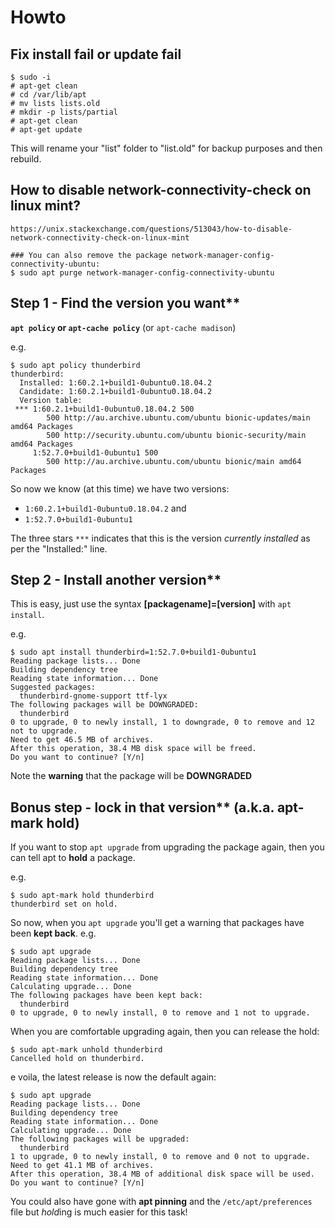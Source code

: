 # Howto

## Fix install fail or update fail

    $ sudo -i
    # apt-get clean
    # cd /var/lib/apt
    # mv lists lists.old
    # mkdir -p lists/partial
    # apt-get clean
    # apt-get update

This will rename your "list" folder to "list.old" for backup purposes and then rebuild.

## How to disable network-connectivity-check on linux mint?

    https://unix.stackexchange.com/questions/513043/how-to-disable-network-connectivity-check-on-linux-mint

    ### You can also remove the package network-manager-config-connectivity-ubuntu:
    $ sudo apt purge network-manager-config-connectivity-ubuntu

## Step 1 - Find the version you want**

**`apt policy` or `apt-cache policy`**  (or `apt-cache madison`)

e.g.

    $ sudo apt policy thunderbird
    thunderbird:
      Installed: 1:60.2.1+build1-0ubuntu0.18.04.2
      Candidate: 1:60.2.1+build1-0ubuntu0.18.04.2
      Version table:
     *** 1:60.2.1+build1-0ubuntu0.18.04.2 500
            500 http://au.archive.ubuntu.com/ubuntu bionic-updates/main amd64 Packages
            500 http://security.ubuntu.com/ubuntu bionic-security/main amd64 Packages
         1:52.7.0+build1-0ubuntu1 500
            500 http://au.archive.ubuntu.com/ubuntu bionic/main amd64 Packages

So now we know (at this time) we have two versions:

 - `1:60.2.1+build1-0ubuntu0.18.04.2` and 
 - `1:52.7.0+build1-0ubuntu1`

The three stars `***` indicates that this is the version *currently installed* as per the "Installed:" line.

## Step 2 - Install another version**

This is easy, just use the syntax **[packagename]=[version]** with `apt install`.

e.g.

    $ sudo apt install thunderbird=1:52.7.0+build1-0ubuntu1
    Reading package lists... Done
    Building dependency tree       
    Reading state information... Done
    Suggested packages:
      thunderbird-gnome-support ttf-lyx
    The following packages will be DOWNGRADED:
      thunderbird
    0 to upgrade, 0 to newly install, 1 to downgrade, 0 to remove and 12 not to upgrade.
    Need to get 46.5 MB of archives.
    After this operation, 38.4 MB disk space will be freed.
    Do you want to continue? [Y/n]

Note the **warning** that the package will be **DOWNGRADED**

## Bonus step - lock in that version**  (a.k.a. **apt-mark hold**)

If you want to stop `apt upgrade` from upgrading the package again, then you can tell apt to **hold** a package.

e.g.

    $ sudo apt-mark hold thunderbird
    thunderbird set on hold.

So now, when you `apt upgrade` you'll get a warning that packages have been **kept back**.  e.g.

    $ sudo apt upgrade
    Reading package lists... Done
    Building dependency tree       
    Reading state information... Done
    Calculating upgrade... Done
    The following packages have been kept back:
      thunderbird
    0 to upgrade, 0 to newly install, 0 to remove and 1 not to upgrade.

When you are comfortable upgrading again, then you can release the hold:

    $ sudo apt-mark unhold thunderbird
    Cancelled hold on thunderbird.

e voila, the latest release is now the default again:

    $ sudo apt upgrade
    Reading package lists... Done
    Building dependency tree       
    Reading state information... Done
    Calculating upgrade... Done
    The following packages will be upgraded:
      thunderbird
    1 to upgrade, 0 to newly install, 0 to remove and 0 not to upgrade.
    Need to get 41.1 MB of archives.
    After this operation, 38.4 MB of additional disk space will be used.
    Do you want to continue? [Y/n]

You could also have gone with **apt pinning** and the `/etc/apt/preferences` file but *hold*ing is much easier for this task!

